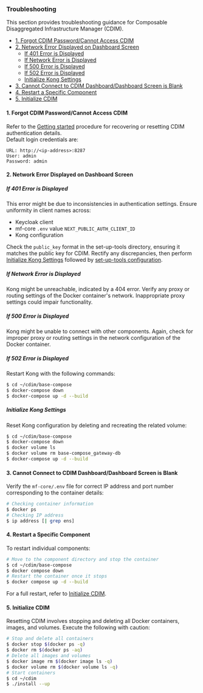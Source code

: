 ### Troubleshooting <!-- omit in toc -->
This section provides troubleshooting guidance for Composable Disaggregated Infrastructure Manager (CDIM).
- [1. Forgot CDIM Password/Cannot Access CDIM](#1-forgot-cdim-passwordcannot-access-cdim)
- [2. Network Error Displayed on Dashboard Screen](#2-network-error-displayed-on-dashboard-screen)
  - [If 401 Error is Displayed](#if-401-error-is-displayed)
  - [If Network Error is Displayed](#if-network-error-is-displayed)
  - [If 500 Error is Displayed](#if-500-error-is-displayed)
  - [If 502 Error is Displayed](#if-502-error-is-displayed)
  - [Initialize Kong Settings](#initialize-kong-settings)
- [3. Cannot Connect to CDIM Dashboard/Dashboard Screen is Blank](#3-cannot-connect-to-cdim-dashboarddashboard-screen-is-blank)
- [4. Restart a Specific Component](#4-restart-a-specific-component)
- [5. Initialize CDIM](#5-initialize-cdim)

#### 1. Forgot CDIM Password/Cannot Access CDIM
Refer to the [Getting started](../../../../getting-started/en/setup/setup.md#2-frontend) procedure for recovering or resetting CDIM authentication details.  
Default login credentials are:
```
URL: http://<ip-address>:8287
User: admin
Password: admin
```

#### 2. Network Error Displayed on Dashboard Screen

##### If 401 Error is Displayed
This error might be due to inconsistencies in authentication settings. Ensure uniformity in client names across:
- Keycloak client
- mf-core `.env` value `NEXT_PUBLIC_AUTH_CLIENT_ID`
- Kong configuration

Check the `public_key` format in the set-up-tools directory, ensuring it matches the public key for CDIM. Rectify any discrepancies, then perform [Initialize Kong Settings](#initialize-kong-settings) followed by [set-up-tools configuration](../../../../getting-started/en/setup/setup.md#12-initial-setup-for-gateway).

##### If Network Error is Displayed
Kong might be unreachable, indicated by a 404 error. Verify any proxy or routing settings of the Docker container's network. Inappropriate proxy settings could impair functionality.

##### If 500 Error is Displayed
Kong might be unable to connect with other components. Again, check for improper proxy or routing settings in the network configuration of the Docker container.

##### If 502 Error is Displayed
Restart Kong with the following commands:
```sh
$ cd ~/cdim/base-compose
$ docker-compose down
$ docker-compose up -d --build
```

##### Initialize Kong Settings
Reset Kong configuration by deleting and recreating the related volume:
```sh
$ cd ~/cdim/base-compose
$ docker-compose down
$ docker volume ls
$ docker volume rm base-compose_gateway-db
$ docker-compose up -d --build
```

#### 3. Cannot Connect to CDIM Dashboard/Dashboard Screen is Blank
Verify the `mf-core/.env` file for correct IP address and port number corresponding to the container details:
```sh
# Checking container information
$ docker ps
# Checking IP address
$ ip address [| grep ens]
```

#### 4. Restart a Specific Component
To restart individual components:
```sh
# Move to the component directory and stop the container
$ cd ~/cdim/base-compose
$ docker compose down
# Restart the container once it stops
$ docker compose up -d --build
```
For a full restart, refer to [Initialize CDIM](#5-initialize-cdim).

#### 5. Initialize CDIM
Resetting CDIM involves stopping and deleting all Docker containers, images, and volumes. Execute the following with caution:
```sh
# Stop and delete all containers
$ docker stop $(docker ps -q)
$ docker rm $(docker ps -aq)
# Delete all images and volumes
$ docker image rm $(docker image ls -q)
$ docker volume rm $(docker volume ls -q)
# Start containers
$ cd ~/cdim
$ ./install --up
```
